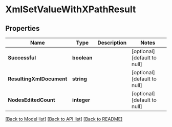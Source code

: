 # XmlSetValueWithXPathResult

## Properties
Name | Type | Description | Notes
------------ | ------------- | ------------- | -------------
**Successful** | **boolean** |  | [optional] [default to null]
**ResultingXmlDocument** | **string** |  | [optional] [default to null]
**NodesEditedCount** | **integer** |  | [optional] [default to null]

[[Back to Model list]](../README.md#documentation-for-models) [[Back to API list]](../README.md#documentation-for-api-endpoints) [[Back to README]](../README.md)


